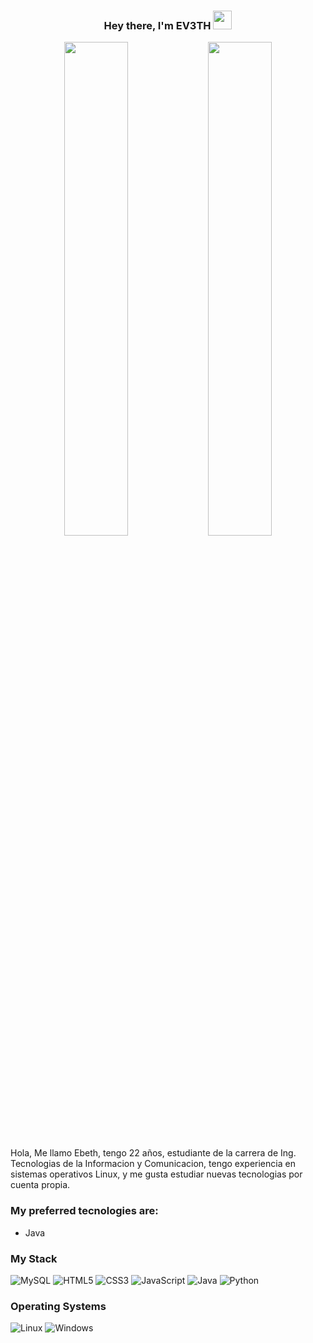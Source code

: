 <h3 size="50px" align="center">Hey there, I'm EV3TH</a> <img src="https://slackmojis.com/emojis/10003-catjam/download" width="30" /> </h3>
<p align="center">

<!-- stats and languages-->
<img text-align="left" width="45%" src="https://github-readme-stats.vercel.app/api?username=EV3THlm&show_icons=true&theme=cobalt" />
<img text-align="left" width="45%" src="https://github-readme-stats.vercel.app/api/top-langs/?username=EV3THlm&layout=compact)](https://github.com/anuraghazra/github-readme-stats" />
  
 <p>Hola, Me llamo Ebeth, tengo 22 años, estudiante de la carrera de Ing. Tecnologias de la Informacion y Comunicacion, tengo experiencia en sistemas operativos Linux, y me gusta estudiar nuevas tecnologias por cuenta propia.
   
### My preferred tecnologies are:
- Java

### My Stack
![MySQL](https://img.shields.io/badge/mysql-%2300f.svg?style=for-the-badge&logo=mysql&logoColor=white)
![HTML5](https://img.shields.io/badge/html5-%23E34F26.svg?style=for-the-badge&logo=html5&logoColor=white)
![CSS3](https://img.shields.io/badge/css3-%231572B6.svg?style=for-the-badge&logo=css3&logoColor=white)
![JavaScript](https://img.shields.io/badge/javascript-%23323330.svg?style=for-the-badge&logo=javascript&logoColor=%23F7DF1E)
![Java](https://img.shields.io/badge/java-%23ED8B00.svg?style=for-the-badge&logo=java&logoColor=white)
![Python](https://img.shields.io/badge/python-3670A0?style=for-the-badge&logo=python&logoColor=ffdd54)

### Operating Systems
![Linux](https://img.shields.io/badge/Linux-FCC624?style=for-the-badge&logo=linux&logoColor=black)
![Windows](https://img.shields.io/badge/Windows-0078D6?style=for-the-badge&logo=windows&logoColor=white)
   
</p>

